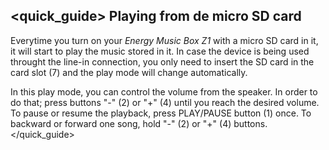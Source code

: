 ## <quick_guide> Playing from de micro SD card
Everytime you turn on your *Energy Music Box Z1* with a micro SD card in it, it will start to play the music stored in it. In case the device is being used throught the line-in connection, you only need to insert the SD card in the card slot (7) and the play mode will change automatically.

In this play mode, you can control the volume from the speaker. In order to do that; press buttons "-" (2) or "+" (4) until you reach the desired volume. To pause or resume the playback, press PLAY/PAUSE button (1) once. To backward or forward one song, hold "-" (2) or "+" (4) buttons.
</quick_guide>
